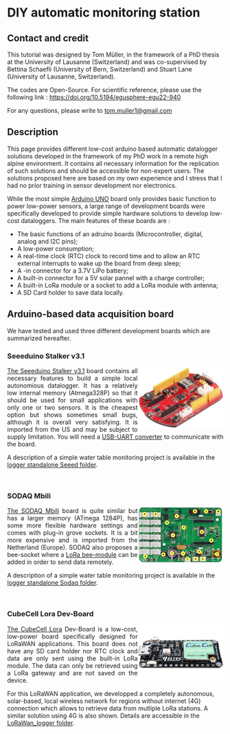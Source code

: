 # DIY automatic monitoring station
## Contact and credit
This tutorial was designed by Tom Müller, in the framework of a PhD thesis at the University of Lausanne (Switzerland) and was co-supervised by Bettina Schaefli (University of Bern, Switzerland) and Stuart Lane (University of Lausanne, Switzerland).

The codes are Open-Source. For scientific reference, please use the following link : https://doi.org/10.5194/egusphere-egu22-940

For any questions, please write to tom.muller1@gmail.com

## Description

This page provides different low-cost arduino based automatic datalogger solutions developed in the framework of my PhD work in a remote high alpine environment.
It contains all necessary information for the replication of such solutions and should be accessible for non-expert users. The solutions proposed here are based on my own experience and I stress that I had no prior training in sensor development nor electronics.

While the most simple <a href="https://www.arduino.cc/en/main/arduinoBoardUno">Arduino UNO</a> board only provides basic function to power low-power sensors, a large range of development boards were specifically developed to provide simple hardware solutions to develop low-cost dataloggers.
The main features of these boards are :
<ul>
  <li>The basic functions of an adruino boards (Microcontroller, digital, analog and I2C pins); </li>
  <li>A low-power consumption; </li>
  <li>A real-time clock (RTC) clock to record time and to allow an RTC external interrupts to wake up the board from deep sleep;</li>
  <li>A 
    -in connector for a 3.7V LiPo battery;</li>
  <li>A built-in connector for a 5V solar pannel with a charge controller;</li>
  <li>A built-in LoRa module or a socket to add a LoRa module with antenna;</li>
  <li>A SD Card holder to save data locally.</li>
</ul>  

## Arduino-based data acquisition board

We have tested and used three different development boards which are summarized hereafter.

### Seeeduino Stalker v3.1
<img align="right" src="images/seeeduino.jpg" width="200"/>
<p align="justify">
<a href="https://wiki.seeedstudio.com/Seeeduino_Stalker_V3.1/">The Seeeduino Stalker v3.1</a> board contains all necessary features to build a simple local autonomious datalogger. It has a relatively low internal memory (Atmega328P) so that it should be used for small applications with only one or two sensors. It is the cheapest option but shows sometimes small bugs, although it is overall very satisfying. It is imported from the US and may be subject to supply limitation. You will need a <a href="https://wiki.seeedstudio.com/UartSBee_v5/">USB-UART converter</a> to communicate with the board.
  
A description of a simple water table monitoring project is available in the <a href="/logger_standalone_seeed">logger standalone Seeed folder</a>.
</p>
<br>

### SODAQ Mbili
<img align="right" src="images/sodaq.jpg" width="200"/>
<p align="justify">
<a href="https://support.sodaq.com/Boards/Mbili/">The SODAQ Mbili</a> board is quite similar but has a larger memory (ATmega 1284P), has some more flexible hardware settings and comes with plug-in grove sockets. It is a bit more expensive and is imported from the Netherland (Europe). SODAQ also proposes a bee-socket where a <a href="https://shop.sodaq.com/lorabee-rn2483-order-now.html">LoRa bee-module</a> can be added in order to send data remotely. 
  
A description of a simple water table monitoring project is available in the <a href="/logger_standalone_sodaq">logger standalone Sodaq folder</a>.</p>
<br>

### CubeCell Lora Dev-Board
<img align="right" src="images/cubecell.jpg" width="200"/>
<p align="justify">
<a href="https://heltec.org/product/htcc-ab01/">The CubeCell Lora</a> Dev-Board is a low-cost, low-power board specifically designed for LoRaWAN applications. This board does not have any SD card holder nor RTC clock and data are only sent using the built-in LoRa module. The data can only be retrieved using a LoRa gateway and are not saved on the device.

For this LoRaWAN application, we developped a completely autonomous, solar-based, local wireless network for regions without internet (4G) connection which allows to retrieve data from mutliple LoRa stations. A similar solution using 4G is also shown. Details are accessible in the <a href="/logger_LoRaWan">LoRaWan_logger folder</a>.
</p>
